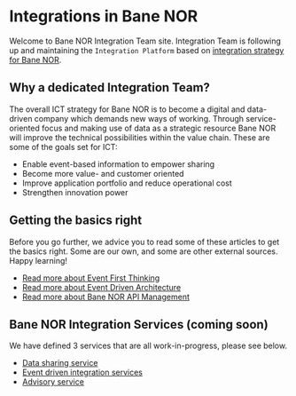 # Integrations in Bane NOR

Welcome to Bane NOR Integration Team site.
Integration Team is following up and maintaining the `Integration Platform` based on [integration strategy for Bane NOR](strategy.md).

## Why a dedicated Integration Team?
The overall ICT strategy for Bane NOR is to become a digital and data-driven company which demands new ways of working. Through service-oriented focus and making use of data as a strategic resource Bane NOR will improve the technical possibilities within the value chain. These are some of the goals set for ICT:

- Enable event-based information to empower sharing 
- Become more value- and customer oriented 
- Improve application portfolio and reduce operational cost  
- Strengthen innovation power


## Getting the basics right

Before you go further, we advice you to read some of these articles to get the basics right. Some are our own, and some are other external sources. Happy learning!

- [Read more about Event First Thinking](https://serverlessland.com/event-driven-architecture/visuals/event-first-thinking)
- [Read more about Event Driven Architecture](/integration/strategy/#event-driven-architecture-eda)
- [Read more about Bane NOR API Management](/integration/apim/getting-started/)
<!-- - [Read more about Bane NOR Confluent Platform]()-->

## Bane NOR Integration Services (coming soon)

We have defined 3 services that are all work-in-progress, please see below.

- [Data sharing service]()
- [Event driven integration services]()
- [Advisory service]()